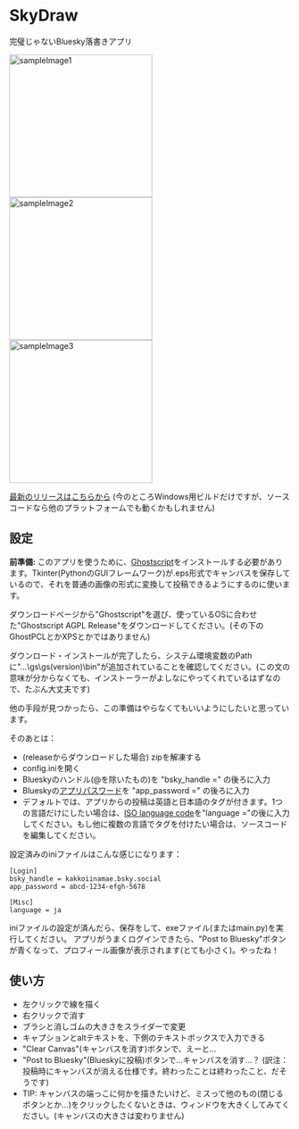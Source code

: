 # SkyDraw
完璧じゃないBluesky落書きアプリ

<img src="https://cdn.bsky.app/img/feed_fullsize/plain/did:plc:pkhdd7vr3zruq3uszwqunews/bafkreic2wdtqbr3riaaz2eja3eelzkapezd7wokmjbeg3yucboz2kx7rxq@jpeg" alt="sampleImage1" width="256"/> <img src="https://cdn.bsky.app/img/feed_fullsize/plain/did:plc:pkhdd7vr3zruq3uszwqunews/bafkreia67hg7rpfdvrjknsvinph2ytirmd7mlkakrbenen2vsamyftavbe@jpeg" alt="sampleImage2" width="256"/> <img src="https://cdn.bsky.app/img/feed_fullsize/plain/did:plc:pkhdd7vr3zruq3uszwqunews/bafkreiez5ta2xdwsvc4xwpjsubxiq2vmsveydzlwqiaydlargwo67znxri@jpeg" alt="sampleImage3" width="256"/>

[最新のリリースはこちらから](https://github.com/iamsako/SkyDraw/releases/latest) 
(今のところWindows用ビルドだけですが、ソースコードなら他のプラットフォームでも動くかもしれません)

## 設定
**前準備:** 
このアプリを使うために、[Ghostscript](https://ghostscript.com/)をインストールする必要があります。Tkinter(PythonのGUIフレームワーク)が.eps形式でキャンバスを保存しているので、それを普通の画像の形式に変換して投稿できるようにするのに使います。

ダウンロードページから"Ghostscript"を選び、使っているOSに合わせた"Ghostscript AGPL Release"をダウンロードしてください。(その下のGhostPCLとかXPSとかではありません)

ダウンロード・インストールが完了したら、システム環境変数のPathに"...\gs\gs(version)\bin"が追加されていることを確認してください。(この文の意味が分からなくても、インストーラーがよしなにやってくれているはずなので、たぶん大丈夫です)

他の手段が見つかったら、この準備はやらなくてもいいようにしたいと思っています。

そのあとは：
- (releaseからダウンロードした場合) zipを解凍する
- config.iniを開く
- Blueskyのハンドル(@を除いたもの)を "bsky_handle =" の後ろに入力
- Blueskyの[アプリパスワード](https://bsky.app/settings/app-passwords)を "app_password =" の後ろに入力
- デフォルトでは、アプリからの投稿は英語と日本語のタグが付きます。1つの言語だけにしたい場合は、[ISO language code](https://www.w3schools.com/tags/ref_language_codes.asp)を"language ="の後に入力してください。もし他に複数の言語でタグを付けたい場合は、ソースコードを編集してください。

設定済みのiniファイルはこんな感じになります：
```
[Login]
bsky_handle = kakkoiinamae.bsky.social
app_password = abcd-1234-efgh-5678

[Misc]
language = ja
```

iniファイルの設定が済んだら、保存をして、exeファイル(またはmain.py)を実行してください。
アプリがうまくログインできたら、"Post to Bluesky"ボタンが青くなって、プロフィール画像が表示されます(とても小さく)。やったね！

## 使い方
- 左クリックで線を描く
- 右クリックで消す
- ブラシと消しゴムの大きさをスライダーで変更
- キャプションとaltテキストを、下側のテキストボックスで入力できる
- "Clear Canvas"(キャンバスを消す)ボタンで、えーと…
- "Post to Bluesky"(Blueskyに投稿)ボタンで…キャンバスを消す…？ (訳注：投稿時にキャンバスが消える仕様です。終わったことは終わったこと、だそうです)
- TIP: キャンバスの端っこに何かを描きたいけど、ミスって他のもの(閉じるボタンとか…)をクリックしたくないときは、ウィンドウを大きくしてみてください。(キャンバスの大きさは変わりません)
